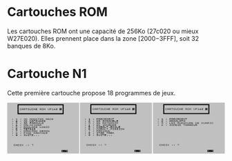 # Cartouches ROM

Les cartouches ROM ont une capacité de 256Ko (27c020 ou mieux W27E020). Elles prennent place dans la zone [$2000-$3FFF], soit 32 banques de 8Ko.

# Cartouche N1
Cette première cartouche propose 18 programmes de jeux.

![Cartouche N1](./menu_N1.jpg?raw=true "Optional Title")

